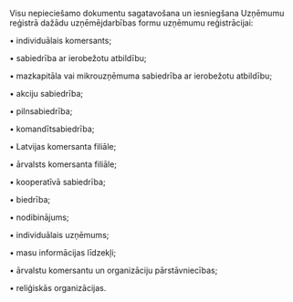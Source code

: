 Visu nepieciešamo dokumentu sagatavošana un iesniegšana Uzņēmumu reģistrā dažādu uzņēmējdarbības formu uzņēmumu reģistrācijai:

• individuālais komersants;

• sabiedrība ar ierobežotu atbildību;

• mazkapitāla vai mikrouzņēmuma sabiedrība ar ierobežotu atbildību;

• akciju sabiedrība;

• pilnsabiedrība;

• komandītsabiedrība;

• Latvijas komersanta filiāle;

• ārvalsts komersanta filiāle;

• kooperatīvā sabiedrība;

• biedrība;

• nodibinājums;

• individuālais uzņēmums;

• masu informācijas līdzekļi;

• ārvalstu komersantu un organizāciju pārstāvniecības;

• reliģiskās organizācijas.
